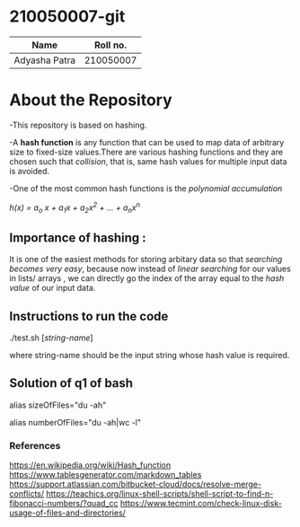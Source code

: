 # 210050007-git
| Name | Roll no. |
| ----------- | ----------- |
| Adyasha Patra | 210050007 |

# About the Repository
-This repository is based on hashing. 

-A **hash function** is any function that can be used to map data of arbitrary size to fixed-size values.There are various hashing functions and they are chosen such that _collision_, that is, same hash values for multiple input data  is avoided.

-One of the most common hash functions is the _polynomial accumulation_
  
   _h</sub>(x) = a<sub>o</sub> x + a<sub>1</sub>x + a<sub>2</sub>x<sup>2</sup> + ... + a<sub>n</sub>x<sup>n</sup>_

## Importance of hashing :
It is one of the easiest methods for storing arbitary data so that _searching becomes very easy_, because now instead of _linear searching_ for our values in lists/ arrays , we can directly go the index of the array equal to the _hash value_ of our input data.

## Instructions to run the code
./test.sh [_string-name_]

where string-name should be the input string whose hash value is required.

## Solution of q1 of bash

alias sizeOfFiles="du -ah"

alias numberOfFiles="du -ah|wc -l"


### References

https://en.wikipedia.org/wiki/Hash_function
https://www.tablesgenerator.com/markdown_tables
https://support.atlassian.com/bitbucket-cloud/docs/resolve-merge-conflicts/
https://teachics.org/linux-shell-scripts/shell-script-to-find-n-fibonacci-numbers/?quad_cc
https://www.tecmint.com/check-linux-disk-usage-of-files-and-directories/

